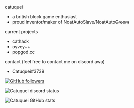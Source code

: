 catuquei
- a british block game enthusiast
- proud inventor/maker of NoatAutoSlave/NoatAuto~~Groom~~

current projects
- cathack
- oyvey++
- popgod.cc

contact (feel free to contact me on discord awa)
- Catuquei#3739

[![GitHub followers](https://img.shields.io/github/followers/Catuquei.svg?style=social&label=Followers)](https://github.com/Catuquei?tab=followers)

![Catuquei discord status](https://discord.c99.nl/widget/theme-1/531501086855397377.png)

![Catuquei GitHub stats](https://github-readme-stats.vercel.app/api?username=Catuquei&show_icons=true&theme=radical)


